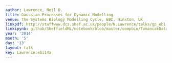 ```yaml
---
author: Lawrence, Neil D.
title: Gaussian Processes for Dynamic Modelling
venue: The Systems Biology Modelling Cycle, EBI, Hinxton, UK
linkpdf: http://staffwww.dcs.shef.ac.uk/people/N.Lawrence/talks/gp_ebi.pdf
linkipynb: github/SheffieldML/notebook/blob/master/compbio/TomancakDataWithGPy.ipynb
year: '2014'
month: '5'
day: '13'
layout: talk
key: Lawrence:ebi14a
---
```

